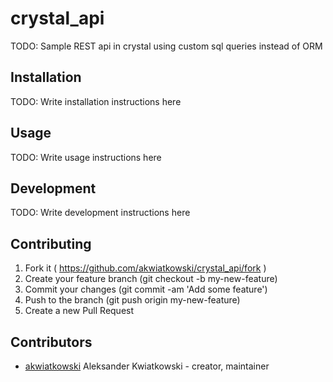 # crystal_api

TODO: Sample REST api in crystal using custom sql queries instead of ORM

## Installation


TODO: Write installation instructions here


## Usage



TODO: Write usage instructions here

## Development

TODO: Write development instructions here

## Contributing

1. Fork it ( https://github.com/akwiatkowski/crystal_api/fork )
2. Create your feature branch (git checkout -b my-new-feature)
3. Commit your changes (git commit -am 'Add some feature')
4. Push to the branch (git push origin my-new-feature)
5. Create a new Pull Request

## Contributors

- [akwiatkowski](https://github.com/akwiatkowski) Aleksander Kwiatkowski - creator, maintainer
